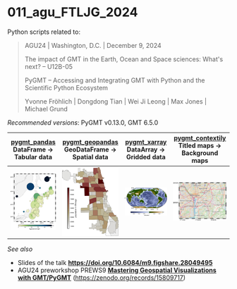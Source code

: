 # 011_agu_FTLJG_2024

Python scripts related to:

> AGU24 | Washington, D.C. | December 9, 2024
>
> The impact of GMT in the Earth, Ocean and Space sciences: What's next? – U12B-05
>
> PyGMT – Accessing and Integrating GMT with Python and the Scientific Python Ecosystem
>
> Yvonne Fröhlich | Dongdong Tian | Wei Ji Leong | Max Jones | Michael Grund

_Recommended versions_: PyGMT v0.13.0, GMT 6.5.0

| [pygmt_pandas](https://github.com/yvonnefroehlich/gmt-pygmt-plotting/blob/main/011_agu_FTLJG_2024/FTLJG_agu24_u12b05_pygmt_pandas.py) <br> DataFrame → Tabular data | [pygmt_geopandas](https://github.com/yvonnefroehlich/gmt-pygmt-plotting/blob/main/011_agu_FTLJG_2024/FTLJG_agu24_u12b05_pygmt_geopandas.py) <br> GeoDataFrame → Spatial data | [pygmt_xarray](https://github.com/yvonnefroehlich/gmt-pygmt-plotting/blob/main/011_agu_FTLJG_2024/FTLJG_agu24_u12b05_pygmt_xarray.py) <br> DataArray → Gridded data | [pygmt_contextily](https://github.com/yvonnefroehlich/gmt-pygmt-plotting/blob/main/011_agu_FTLJG_2024/FTLJG_agu24_u12b05_pygmt_contextily.py) <br> Titled maps → Background maps |
| --- | --- | --- | --- |
| <img src="https://github.com/yvonnefroehlich/gmt-pygmt-plotting/blob/main/011_agu_FTLJG_2024/02_out_figs/FTLJG_agu24_u12b05_pygmt_pandas.png" width="150"> | <img src="https://github.com/yvonnefroehlich/gmt-pygmt-plotting/blob/main/011_agu_FTLJG_2024/02_out_figs/FTLJG_agu24_u12b05_pygmt_geopandas.png" width="150"> | <img src="https://github.com/yvonnefroehlich/gmt-pygmt-plotting/blob/main/011_agu_FTLJG_2024/02_out_figs/FTLJG_agu24_u12b05_pygmt_xarray.png" width="150"> | <img src="https://github.com/yvonnefroehlich/gmt-pygmt-plotting/blob/main/011_agu_FTLJG_2024/02_out_figs/FTLJG_agu24_u12b05_pygmt_contextily.png" width="150"> |

_See also_

- Slides of the talk **https://doi.org/10.6084/m9.figshare.28049495**
- AGU24 preworkshop PREWS9 **[Mastering Geospatial Visualizations with GMT/PyGMT](https://www.generic-mapping-tools.org/agu24workshop)** (https://zenodo.org/records/15809717)
